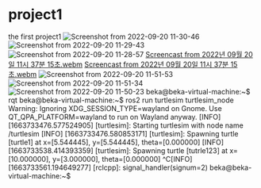 # project1
the first project1
![Screenshot from 2022-09-20 11-30-46](https://user-images.githubusercontent.com/91641488/191154187-35dbae56-0660-4497-b161-0d4778046213.png)
![Screenshot from 2022-09-20 11-29-43](https://user-images.githubusercontent.com/91641488/191154236-2f855621-e527-4b1c-9a7a-cf449fbf12bb.png)
![Screenshot from 2022-09-20 11-28-57](https://user-images.githubusercontent.com/91641488/191154238-a4ea46e6-b4e9-44d1-be36-c947fbcfa0b1.png)
[Screencast from 2022년 09월 20일 11시 37분 15초.webm](https://user-images.githubusercontent.com/91641488/191155034-4bfc8091-f171-49de-ab67-3c5d331a4abc.webm)
[Screencast from 2022년 09월 20일 11시 37분 15초.webm](https://user-images.githubusercontent.com/91641488/191156770-54a3151d-fb6f-46b7-a352-c63734b97730.webm)
![Screenshot from 2022-09-20 11-51-53](https://user-images.githubusercontent.com/91641488/191156784-c74f9729-ecff-4208-9d3e-e0f75eb34bbb.png)
![Screenshot from 2022-09-20 11-51-34](https://user-images.githubusercontent.com/91641488/191156790-bb92218f-ba80-4491-baa0-44816de01cd4.png)
![Screenshot from 2022-09-20 11-50-23](https://user-images.githubusercontent.com/91641488/191156791-07ba326b-8afd-49e2-bacc-2687983363cc.png)
beka@beka-virtual-machine:~$ rqt
beka@beka-virtual-machine:~$ ros2 run turtlesim turtlesim_node
Warning: Ignoring XDG_SESSION_TYPE=wayland on Gnome. Use QT_QPA_PLATFORM=wayland to run on Wayland anyway.
[INFO] [1663733476.577524905] [turtlesim]: Starting turtlesim with node name /turtlesim
[INFO] [1663733476.580853171] [turtlesim]: Spawning turtle [turtle1] at x=[5.544445], y=[5.544445], theta=[0.000000]
[INFO] [1663733538.414393359] [turtlesim]: Spawning turtle [tutrle123] at x=[10.000000], y=[3.000000], theta=[0.000000]
^C[INFO] [1663733561.194649277] [rclcpp]: signal_handler(signum=2)
beka@beka-virtual-machine:~$ 
